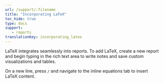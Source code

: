 ```yaml
---
url: /support/:filename
title: "Incorporating LaTeX"
toc_hide: true
type: docs
support:
   - reports
translationKey: incorporating_latex
---
```

LaTeX integrates seamlessly into reports. To add LaTeX, create a new report and begin typing in the rich text area to write notes and save custom visualizations and tables.

On a new line, press `/` and navigate to the inline equations tab to insert LaTeX content.